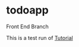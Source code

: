 # todoapp

Front End Branch

This is a test run of [Tutorial](https://medium.com/netscape/mean-app-tutorial-with-angular-4-part-1-18691663ea96)

